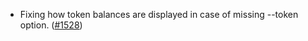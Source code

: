 - Fixing how token balances are displayed in case of missing --token option.
  ([#1528](https://github.com/anoma/namada/pull/1528))